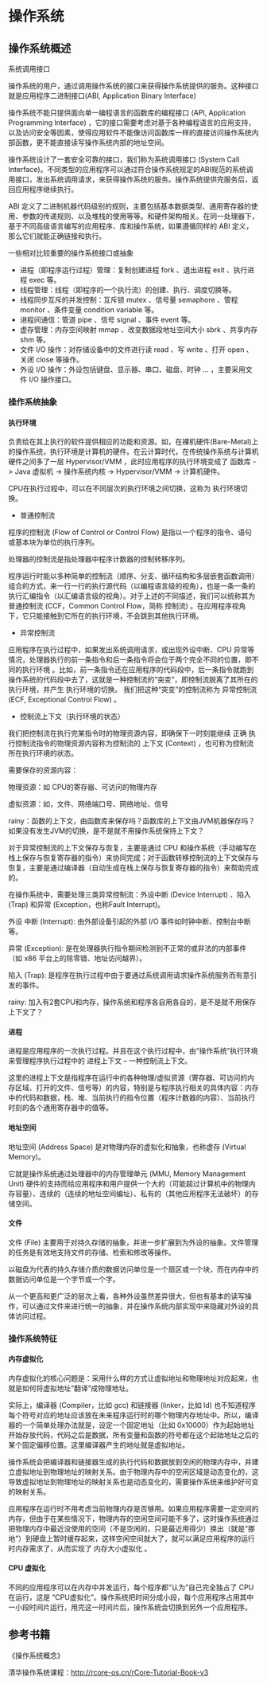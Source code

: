 # 操作系统










## 操作系统概述

系统调用接口

操作系统的用户，通过调用操作系统的接口来获得操作系统提供的服务。这种接口就是应用程序二进制接口(ABI, Application Binary Interface)

操作系统不能只提供面向单一编程语言的函数库的编程接口 (API, Application Programming Interface) ，它的接口需要考虑对基于各种编程语言的应用支持，以及访问安全等因素，使得应用软件不能像访问函数库一样的直接访问操作系统内部函数，更不能直接读写操作系统内部的地址空间。

操作系统设计了一套安全可靠的接口，我们称为系统调用接口 (System Call Interface)。不同类型的应用程序可以通过符合操作系统规定的ABI规范的系统调用接口，发出系统调用请求，来获得操作系统的服务。操作系统提供完服务后，返回应用程序继续执行。

ABI 定义了二进制机器代码级别的规则，主要包括基本数据类型、通用寄存器的使用、参数的传递规则、以及堆栈的使用等等。和硬件架构相关。在同一处理器下，基于不同高级语言编写的应用程序、库和操作系统，如果遵循同样的 ABI 定义，那么它们就能正确链接和执行。

一些相对比较重要的操作系统接口或抽象

- 进程（即程序运行过程）管理：复制创建进程 fork 、退出进程 exit 、执行进程 exec 等。
- 线程管理：线程（即程序的一个执行流）的创建、执行、调度切换等。
- 线程同步互斥的并发控制：互斥锁 mutex 、信号量 semaphore 、管程 monitor 、条件变量 condition variable 等。
- 进程间通信：管道 pipe 、信号 signal 、事件 event 等。
- 虚存管理：内存空间映射 mmap 、改变数据段地址空间大小 sbrk 、共享内存 shm 等。
- 文件 I/O 操作：对存储设备中的文件进行读 read 、写 write 、打开 open 、关闭 close 等操作。
- 外设 I/O 操作：外设包括键盘、显示器、串口、磁盘、时钟 … ，主要采用文件 I/O 操作接口。

### 操作系统抽象

#### 执行环境

负责给在其上执行的软件提供相应的功能和资源。如，在裸机硬件(Bare-Metal)上的操作系统，执行环境是计算机的硬件。在云计算时代，在传统操作系统与计算机硬件之间多了一层 Hypervisor/VMM ，此时应用程序的执行环境变成了 函数库 -> Java 虚拟机 -> 操作系统内核 -> Hypervisor/VMM -> 计算机硬件。

CPU在执行过程中，可以在不同层次的执行环境之间切换，这称为 执行环境切换。

- 普通控制流

程序的控制流 (Flow of Control or Control Flow) 是指以一个程序的指令、语句或基本块为单位的执行序列。

处理器的控制流是指处理器中程序计数器的控制转移序列。

程序运行时能以多种简单的控制流（顺序、分支、循环结构和多层嵌套函数调用）组合的方式，来一行一行的执行源代码（以编程语言级的视角），也是一条一条的执行汇编指令（以汇编语言级的视角）。对于上述的不同描述，我们可以统称其为 普通控制流 (CCF，Common Control Flow，简称 控制流) 。在应用程序视角下，它只能接触到它所在的执行环境，不会跳到其他执行环境。

- 异常控制流

应用程序在执行过程中，如果发出系统调用请求，或出现外设中断、CPU 异常等情况，处理器执行的前一条指令和后一条指令将会位于两个完全不同的位置，即不同的执行环境 。比如，前一条指令还在应用程序的代码段中，后一条指令就跑到操作系统的代码段中去了，这就是一种控制流的“突变”，即控制流脱离了其所在的执行环境，并产生 执行环境的切换。 我们把这种“突变”的控制流称为 异常控制流 (ECF, Exceptional Control Flow) 。

- 控制流上下文（执行环境的状态）

我们把控制流在执行完某指令时的物理资源内容，即确保下一时刻能继续 正确 执行控制流指令的物理资源内容称为控制流的 上下文 (Context) ，也可称为控制流所在执行环境的状态。

需要保存的资源内容：

物理资源：如 CPU的寄存器、可访问的物理内存

虚拟资源：如，文件、网络端口号、网络地址、信号

rainy：函数的上下文，由函数库来保存吗？函数库的上下文由JVM机器保存吗？如果没有发生JVM的切换，是不是就不用操作系统保持上下文？

对于异常控制流的上下文保存与恢复，主要是通过 CPU 和操作系统（手动编写在栈上保存与恢复寄存器的指令）来协同完成；对于函数转移控制流的上下文保存与恢复，主要是通过编译器（自动生成在栈上保存与恢复寄存器的指令）来帮助完成的。

在操作系统中，需要处理三类异常控制流：外设中断 (Device Interrupt) 、陷入 (Trap) 和异常 (Exception，也称Fault Interrupt)。

外设 中断 (Interrupt): 由外部设备引起的外部 I/O 事件如时钟中断、控制台中断等。

异常 (Exception): 是在处理器执行指令期间检测到不正常的或非法的内部事件（如 x86 平台上的除零错、地址访问越界）。

陷入 (Trap): 是程序在执行过程中由于要通过系统调用请求操作系统服务而有意引发的事件。

rainy: 加入有2套CPU和内存，操作系统和程序各自用各自的，是不是就不用保存上下文了？

#### 进程

进程是应用程序的一次执行过程。并且在这个执行过程中，由“操作系统”执行环境来管理程序执行过程中的 进程上下文 – 一种控制流上下文。

这里的进程上下文是指程序在运行中的各种物理/虚拟资源（寄存器、可访问的内存区域、打开的文件、信号等）的内容，特别是与程序执行相关的具体内容：内存中的代码和数据，栈、堆、当前执行的指令位置（程序计数器的内容）、当前执行时刻的各个通用寄存器中的值等。

#### 地址空间

地址空间 (Address Space) 是对物理内存的虚拟化和抽象，也称虚存 (Virtual Memory)。

它就是操作系统通过处理器中的内存管理单元 (MMU, Memory Management Unit) 硬件的支持而给应用程序和用户提供一个大的（可能超过计算机中的物理内存容量）、连续的（连续的地址空间编址）、私有的（其他应用程序无法破坏）的存储空间。

#### 文件

文件 (File) 主要用于对持久存储的抽象，并进一步扩展到为外设的抽象。文件管理的任务是有效地支持文件的存储、检索和修改等操作。

以磁盘为代表的持久存储介质的数据访问单位是一个扇区或一个块，而在内存中的数据访问单位是一个字节或一个字。

从一个更高和更广泛的层次上看，各种外设虽然差异很大，但也有基本的读写操作，可以通过文件来进行统一的抽象，并在操作系统内部实现中来隐藏对外设的具体访问过程。

### 操作系统特征

#### 内存虚拟化

内存虚拟化的核心问题是：采用什么样的方式让虚拟地址和物理地址对应起来，也就是如何将虚拟地址“翻译”成物理地址。

实际上，编译器 (Compiler，比如 gcc) 和链接器 (linker，比如 ld) 也不知道程序每个符号对应的地址应该放在未来程序运行时的哪个物理内存地址中。所以，编译器的一个简单处理办法就是，设定一个固定地址（比如 0x10000）作为起始地址开始存放代码，代码之后是数据，所有变量和函数的符号都在这个起始地址之后的某个固定偏移位置。这里编译器产生的地址就是虚拟地址。

操作系统会把编译器和链接器生成的执行代码和数据放到空闲的物理内存中，并建立虚拟地址到物理地址的映射关系。由于物理内存中的空闲区域是动态变化的，这导致虚拟地址到物理地址的映射关系也是动态变化的，需要操作系统来维护好可变的映射关系。

应用程序在运行时不用考虑当前物理内存是否够用。如果应用程序需要一定空间的内存，但由于在某些情况下，物理内存的空闲空间可能不多了，这时操作系统通过把物理内存中最近没使用的空间（不是空闲的，只是最近用得少）换出（就是“挪地”）到硬盘上暂时缓存起来，这样空闲空间就大了，就可以满足应用程序的运行时内存需求了，从而实现了 内存大小虚拟化 。

#### CPU 虚拟化

不同的应用程序可以在内存中并发运行，每个程序都“认为”自己完全独占了 CPU 在运行，这是 “CPU虚拟化”。操作系统把时间分成小段，每个应用程序占用其中一小段时间片运行，用完这一时间片后，操作系统会切换到另外一个应用程序。








## 参考书籍

《操作系统概念》

清华操作系统课程：http://rcore-os.cn/rCore-Tutorial-Book-v3